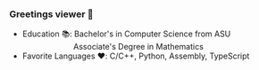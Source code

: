 ### Greetings viewer :wave:

- Education 📚: Bachelor's in Computer Science from ASU<br>
&emsp;&emsp;&emsp;&emsp;&emsp;&emsp;&ensp;Associate's Degree in Mathematics<br>
- Favorite Languages ❤️: C/C++, Python, Assembly, TypeScript

 
<!--
**justinozzy/justinozzy** is a ✨ _special_ ✨ repository because its `README.md` (this file) appears on your GitHub profile.

Here are some ideas to get you started:

- 🔭 I’m currently working on ...
- 🌱 I’m currently learning ...
- 👯 I’m looking to collaborate on ...
- 🤔 I’m looking for help with ...
- 💬 Ask me about ...
- 📫 How to reach me: ...
- 😄 Pronouns: ...
- ⚡ Fun fact: ...
-->
